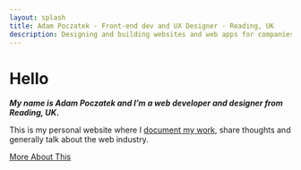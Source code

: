 ```yaml
---
layout: splash
title: Adam Poczatek - Front-end dev and UX Designer - Reading, UK
description: Designing and building websites and web apps for companies around the UK for over 10 years - currently a lead front-end developer at Majestic Wine
---
```


# Hello

***My name is Adam Poczatek and I’m a web developer and designer from Reading, UK.***

This is my personal website where I [document my work](/work/), share thoughts and generally talk about the web industry.

<a href="/about/" class="button button--primary">More About This</a>